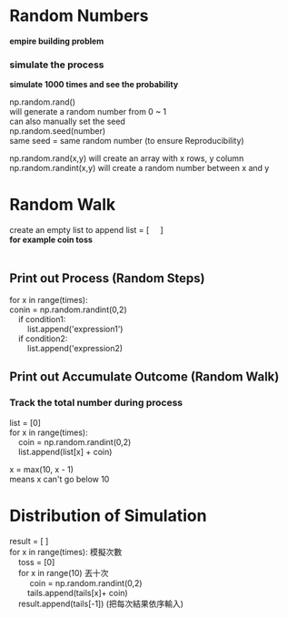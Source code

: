 # Random Numbers

__empire building problem__ 
### simulate the process 
__simulate 1000 times and see the probability__


np.random.rand()  
will generate a random number from 0 ~ 1  
can also manually set the seed  
np.random.seed(number)  
same seed = same random number (to ensure Reproducibility)

np.random.rand(x,y) will create an array with x rows, y column  
np.random.randint(x,y) will create a random number between x and y

# Random Walk
create an empty list to append  list = [&nbsp;&nbsp;&nbsp;&nbsp;&nbsp;]  
__for example coin toss__ 
<br>
<br>

## Print out __Process (Random Steps)__
for x in range(times):  
conin = np.random.randint(0,2)  
&nbsp;&nbsp;&nbsp;&nbsp;if condition1:  
&nbsp;&nbsp;&nbsp;&nbsp;&nbsp;&nbsp;&nbsp;&nbsp;list.append('expression1')  
&nbsp;&nbsp;&nbsp;&nbsp;if condition2:  
&nbsp;&nbsp;&nbsp;&nbsp;&nbsp;&nbsp;&nbsp;&nbsp;list.append('expression2)  
## Print out __Accumulate Outcome (Random Walk)__  
### Track the total number during process
list = [0]  
for x in range(times):  
&nbsp;&nbsp;&nbsp;&nbsp;coin = np.random.randint(0,2)  
&nbsp;&nbsp;&nbsp;&nbsp;list.append(list[x] + coin)  

x = max(10, x - 1)  
means x can't go below 10

# Distribution of Simulation
result = [ ]  
for x in range(times): 模擬次數  
&nbsp;&nbsp;&nbsp;&nbsp;toss = [0]  
&nbsp;&nbsp;&nbsp;&nbsp;for x in range(10) 丟十次  
&nbsp;&nbsp;&nbsp;&nbsp;&nbsp;&nbsp;&nbsp;&nbsp; coin = np.random.randint(0,2)  
&nbsp;&nbsp;&nbsp;&nbsp;&nbsp;&nbsp;&nbsp;&nbsp;tails.append(tails[x]+ coin)  
&nbsp;&nbsp;&nbsp;&nbsp;result.append(tails[-1]) (把每次結果依序輸入)
